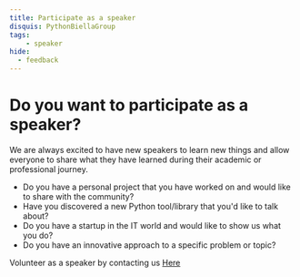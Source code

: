 ```yaml
---
title: Participate as a speaker
disquis: PythonBiellaGroup
tags:
    - speaker
hide:
  - feedback
---
```


# Do you want to participate as a speaker?

We are always excited to have new speakers to learn new things and allow everyone to share what they have learned during their academic or professional journey.

* Do you have a personal project that you have worked on and would like to share with the community?
* Have you discovered a new Python tool/library that you'd like to talk about?
* Do you have a startup in the IT world and would like to show us what you do?
* Do you have an innovative approach to a specific problem or topic?

Volunteer as a speaker by contacting us [Here](https://info.pythonbiellagroup.it/)